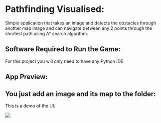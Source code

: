 # Pathfinding Visualised:

Simple application that takes an image and detects the obstacles through another map image and can navigate between any 2 points through the shortest path using A* search algorithm.

## Software Required to Run the Game:

For this project you will only need to have any Python IDE.

## App Preview:
<h2>You just add an image and its map to the folder:</h2>

<p>This is a demo of the UI.</p>
<img src="[https://github.com/fares-h-moneim/Animated-Sorting-App/blob/main/Animated%20Sorting%20App.png](https://github.com/fares-h-moneim/Pathfinding-Visual/blob/main/demoo.png)"></img>
